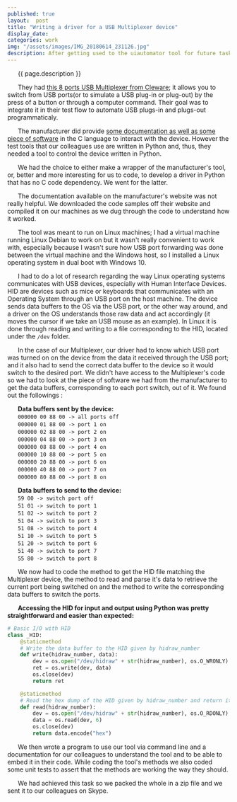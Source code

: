 ```yaml
---
published: true
layout:  post
title: "Writing a driver for a USB Multiplexer device"
display_date:
categories: work
img: "/assets/images/IMG_20180614_231126.jpg"
description: After getting used to the uiautomator tool for future tasks we were asked to write a driver for a device they needed to use for their tests.
---
```


&nbsp;&nbsp;&nbsp;&nbsp;&nbsp;&nbsp;{{ page.description }}

&nbsp;&nbsp;&nbsp;&nbsp;&nbsp;&nbsp;They had [this 8 ports USB Multiplexer from Cleware](http://www.cleware.info/data/usb_multiplexer_1x8_E.html); it allows you to switch from USB ports(or to simulate a USB plug-in or plug-out) by the press of a button or through a computer command. Their goal was to integrate it in their test flow to automate USB plugs-in and plugs-out programmaticaly.

&nbsp;&nbsp;&nbsp;&nbsp;&nbsp;&nbsp;The manufacturer did provide [some documentation as well as some piece of software](http://www.cleware.info/data/linux_E.html) in the C language to interact with the device. However the test tools that our colleagues use are written in Python and, thus, they needed a tool to control the device written in Python.

&nbsp;&nbsp;&nbsp;&nbsp;&nbsp;&nbsp;We had the choice to either make a wrapper of the manufacturer's tool, or, better and more interesting for us to code, to develop a driver in Python that has no C code dependency. We went for the latter.

&nbsp;&nbsp;&nbsp;&nbsp;&nbsp;&nbsp;The documentation available on the manufacturer's website was not really helpful. We downloaded the code samples off their website and compiled it on our machines as we dug through the code to understand how it worked.

&nbsp;&nbsp;&nbsp;&nbsp;&nbsp;&nbsp;The tool was meant to run on Linux machines; I had a virtual machine running Linux Debian to work on but it wasn't really convenient to work with, especially because I wasn't sure how USB port forwarding was done between the virtual machine and the Windows host, so I installed a Linux operating system in dual boot with Windows 10.

&nbsp;&nbsp;&nbsp;&nbsp;&nbsp;&nbsp;I had to do a lot of research regarding the way Linux operating systems communicates with USB devices, especially with Human Interface Devices. HID are devices such as mice or keyboards that communicates with an Operating System through an USB port on the host machine. The device sends data buffers to the OS via the USB port, or the other way around, and a driver on the OS understands those raw data and act accordingly (it moves the cursor if we take an USB mouse as an example). In Linux it is done through reading and writing to a file corresponding to the HID, located under the `/dev` folder.

&nbsp;&nbsp;&nbsp;&nbsp;&nbsp;&nbsp;In the case of our Multiplexer, our driver had to know which USB port was turned on on the device from the data it received through the USB port; and it also had to send the correct data buffer to the device so it would switch to the desired port. We didn't have access to the Multiplexer's code so we had to look at the piece of software we had from the manufacturer to get the data buffers, corresponding to each port switch, out of it. We found out the followings :

&nbsp;&nbsp;&nbsp;&nbsp;&nbsp;&nbsp;__Data buffers sent by the device:__  
&nbsp;&nbsp;&nbsp;&nbsp;&nbsp;&nbsp;`000000 00 88 00 -> all ports off`  
&nbsp;&nbsp;&nbsp;&nbsp;&nbsp;&nbsp;`000000 01 88 00 -> port 1 on`  
&nbsp;&nbsp;&nbsp;&nbsp;&nbsp;&nbsp;`000000 02 88 00 -> port 2 on`  
&nbsp;&nbsp;&nbsp;&nbsp;&nbsp;&nbsp;`000000 04 88 00 -> port 3 on`  
&nbsp;&nbsp;&nbsp;&nbsp;&nbsp;&nbsp;`000000 08 88 00 -> port 4 on`  
&nbsp;&nbsp;&nbsp;&nbsp;&nbsp;&nbsp;`000000 10 88 00 -> port 5 on`  
&nbsp;&nbsp;&nbsp;&nbsp;&nbsp;&nbsp;`000000 20 88 00 -> port 6 on`  
&nbsp;&nbsp;&nbsp;&nbsp;&nbsp;&nbsp;`000000 40 88 00 -> port 7 on`  
&nbsp;&nbsp;&nbsp;&nbsp;&nbsp;&nbsp;`000000 80 88 00 -> port 8 on`  

&nbsp;&nbsp;&nbsp;&nbsp;&nbsp;&nbsp;__Data buffers to send to the device:__  
&nbsp;&nbsp;&nbsp;&nbsp;&nbsp;&nbsp;`59 00 -> switch port off`  
&nbsp;&nbsp;&nbsp;&nbsp;&nbsp;&nbsp;`51 01 -> switch to port 1`  
&nbsp;&nbsp;&nbsp;&nbsp;&nbsp;&nbsp;`51 02 -> switch to port 2`  
&nbsp;&nbsp;&nbsp;&nbsp;&nbsp;&nbsp;`51 04 -> switch to port 3`  
&nbsp;&nbsp;&nbsp;&nbsp;&nbsp;&nbsp;`51 08 -> switch to port 4`  
&nbsp;&nbsp;&nbsp;&nbsp;&nbsp;&nbsp;`51 10 -> switch to port 5`  
&nbsp;&nbsp;&nbsp;&nbsp;&nbsp;&nbsp;`51 20 -> switch to port 6`  
&nbsp;&nbsp;&nbsp;&nbsp;&nbsp;&nbsp;`51 40 -> switch to port 7`  
&nbsp;&nbsp;&nbsp;&nbsp;&nbsp;&nbsp;`55 80 -> switch to port 8`

&nbsp;&nbsp;&nbsp;&nbsp;&nbsp;&nbsp;We now had to code the method to get the HID file matching the Multiplexer device, the method to read and parse it's data to retrieve the current port being switched on and the method to write the corresponding data buffers to switch the ports.

&nbsp;&nbsp;&nbsp;&nbsp;&nbsp;&nbsp;__Accessing the HID for input and output using Python was pretty straightforward and easier than expected:__
```python
# Basic I/O with HID
class _HID:
    @staticmethod
    # Write the data buffer to the HID given by hidraw_number
    def write(hidraw_number, data):
        dev = os.open("/dev/hidraw" + str(hidraw_number), os.O_WRONLY)
        ret = os.write(dev, data)
        os.close(dev)
        return ret

    @staticmethod
    # Read the hex dump of the HID given by hidraw_number and return it as a string
    def read(hidraw_number):
        dev = os.open("/dev/hidraw" + str(hidraw_number), os.O_RDONLY)
        data = os.read(dev, 6)
        os.close(dev)
        return data.encode("hex")

```

&nbsp;&nbsp;&nbsp;&nbsp;&nbsp;&nbsp;We then wrote a program to use our tool via command line and a documentation for our colleagues to understand the tool and to be able to embed it in their code. While coding the tool's methods we also coded some unit tests to assert that the methods are working the way they should.

&nbsp;&nbsp;&nbsp;&nbsp;&nbsp;&nbsp;We had achieved this task so we packed the whole in a zip file and we sent it to our colleagues on Skype.
